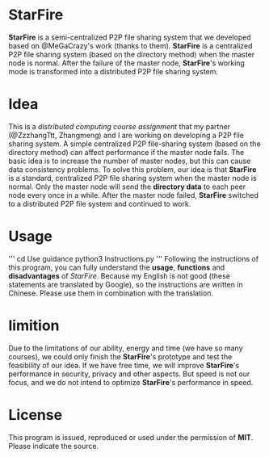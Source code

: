 # StarFire
**StarFire** is a semi-centralized P2P file sharing system that we developed based on @MeGaCrazy's work (thanks to them). **StarFire** is a centralized P2P file sharing system (based on the directory method) when the master node is normal. After the failure of the master node, **StarFire**'s working mode is transformed into a distributed P2P file sharing system.

# Idea
This is a *distributed computing course assignment* that my partner (@ZzzhangTtt, Zhangmeng) and I are working on developing a P2P file sharing system. A simple centralized P2P file-sharing system (based on the directory method) can affect performance if the master node fails. The basic idea is to increase the number of master nodes, but this can cause data consistency problems. To solve this problem, our idea is that **StarFire** is a standard, centralized P2P file sharing system when the master node is normal. Only the master node will send the **directory data** to each peer node every once in a while. After the master node failed, **StarFire** switched to a distributed P2P file system and continued to work.

# Usage
'''
cd Use guidance
python3 Instructions.py
'''
Following the instructions of this program, you can fully understand the **usage**, **functions** and **disadvantages** of *StarFire*. Because my English is not good (these statements are translated by Google), so the instructions are written in Chinese. Please use them in combination with the translation.


# limition
Due to the limitations of our ability, energy and time (we have so many courses), we could only finish the **StarFire**'s prototype and test the feasibility of our idea. If we have free time, we will improve **StarFire**'s performance in security, privacy and other aspects. But speed is not our focus, and we do not intend to optimize **StarFire**'s performance in speed.

# License
This program is issued, reproduced or used under the permission of **MIT**. Please indicate the source.